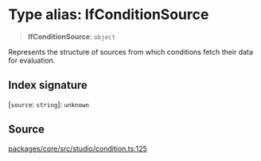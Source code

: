 # Type alias: IfConditionSource

> **IfConditionSource**: `object`

Represents the structure of sources from which conditions fetch their data for evaluation.

## Index signature

 \[`source`: `string`\]: `unknown`

## Source

[packages/core/src/studio/condition.ts:125](https://github.com/VictorS67/encre/blob/42c3bddca4be2d23ad959c1c99381eefbf43789c/packages/core/src/studio/condition.ts#L125)
